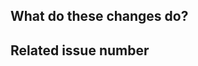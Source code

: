 <!--
Thank you for your contribution!

Please review https://github.com/larq/compute-engine/blob/master/CONTRIBUTING.md before opening a pull request.
-->

## What do these changes do?

<!-- Please give a short brief about these changes. -->

## Related issue number

<!-- Are there any issues opened that will be resolved by merging this change? -->
